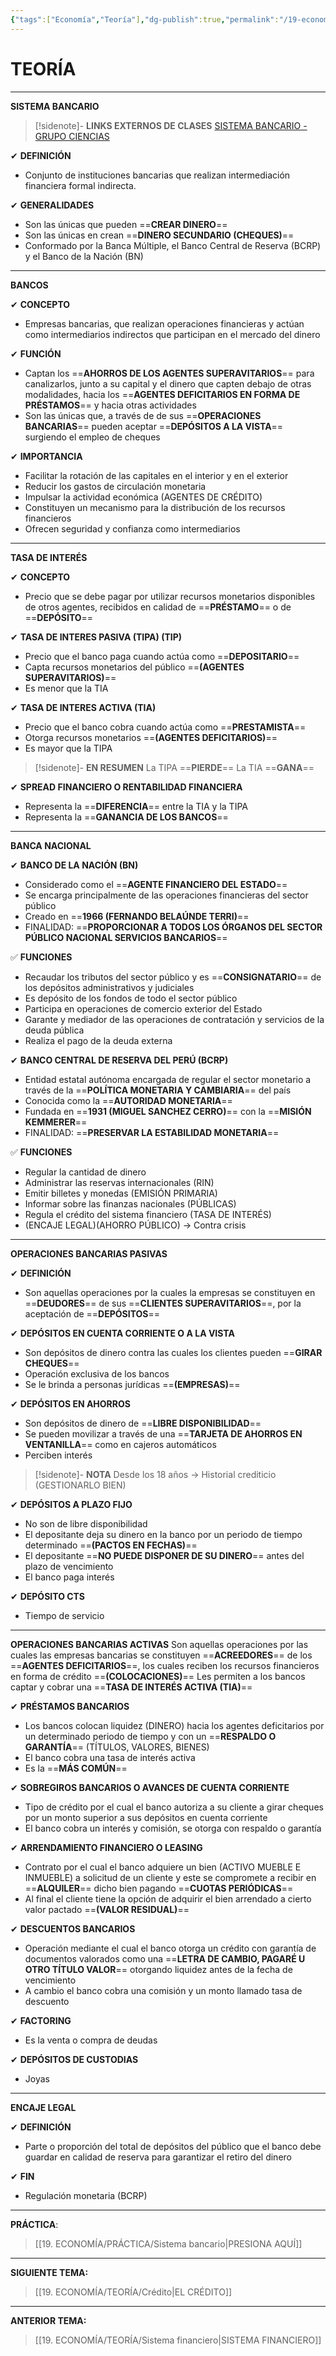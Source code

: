 ```yaml
---
{"tags":["Economía","Teoría"],"dg-publish":true,"permalink":"/19-economia/teoria/sistema-bancario/","dgPassFrontmatter":true}
---
```


# TEORÍA
---
**SISTEMA BANCARIO**

>[!sidenote]- **LINKS EXTERNOS DE CLASES** 
>[SISTEMA BANCARIO - GRUPO CIENCIAS](https://youtu.be/eQGqWgklXWE?si=Q_XfSMF3jxB60svu)

✔ **DEFINICIÓN**
- Conjunto de instituciones bancarias que realizan intermediación financiera formal indirecta. 

✔ **GENERALIDADES**
- Son las únicas que pueden ==**CREAR DINERO**== 
- Son las únicas en crean ==**DINERO SECUNDARIO (CHEQUES)**==
- Conformado por la Banca Múltiple, el Banco Central de Reserva (BCRP) y el Banco de la Nación (BN)

---
**BANCOS**

✔ **CONCEPTO**
- Empresas bancarias, que realizan operaciones financieras y actúan como intermediarios indirectos que participan en el mercado del dinero

✔ **FUNCIÓN**
- Captan los ==**AHORROS DE LOS AGENTES SUPERAVITARIOS**== para canalizarlos, junto a su capital y el dinero que capten debajo de otras modalidades, hacia los ==**AGENTES DEFICITARIOS EN FORMA DE PRÉSTAMOS**== y hacia otras actividades 
- Son las únicas que, a través de de sus ==**OPERACIONES BANCARIAS**== pueden aceptar ==**DEPÓSITOS A LA VISTA**== surgiendo el empleo de cheques 

✔ **IMPORTANCIA**
- Facilitar la rotación de las capitales en el interior  y en el exterior
- Reducir los gastos de circulación monetaria
- Impulsar la actividad económica (AGENTES DE CRÉDITO)
- Constituyen un mecanismo para la distribución de los recursos financieros
- Ofrecen seguridad y confianza como intermediarios

---
**TASA DE INTERÉS**

✔ **CONCEPTO**
- Precio que se debe pagar por utilizar recursos monetarios disponibles de otros agentes, recibidos en calidad de ==**PRÉSTAMO**== o de ==**DEPÓSITO**== 

✔ **TASA DE INTERES PASIVA (TIPA) (TIP)**
- Precio que el banco paga cuando actúa como ==**DEPOSITARIO**== 
- Capta recursos monetarios del público ==**(AGENTES SUPERAVITARIOS)**== 
- Es menor que la TIA

✔ **TASA DE INTERES ACTIVA (TIA)**
- Precio que el banco cobra cuando actúa como ==**PRESTAMISTA**== 
- Otorga recursos monetarios ==**(AGENTES DEFICITARIOS)**== 
- Es mayor que la TIPA

>[!sidenote]- **EN RESUMEN**
>La TIPA ==**PIERDE**==
>La TIA ==**GANA**== 

✔ **SPREAD FINANCIERO O RENTABILIDAD FINANCIERA**
- Representa la ==**DIFERENCIA**== entre la TIA y la TIPA
- Representa la ==**GANANCIA DE LOS BANCOS**== 

---
**BANCA NACIONAL**

✔ **BANCO DE LA NACIÓN (BN)**
- Considerado como el ==**AGENTE FINANCIERO DEL ESTADO**== 
- Se encarga principalmente de las operaciones financieras del sector público
- Creado en ==**1966 (FERNANDO BELAÚNDE TERRI)**== 
- FINALIDAD: ==**PROPORCIONAR A TODOS LOS ÓRGANOS DEL SECTOR PÚBLICO NACIONAL SERVICIOS BANCARIOS**== 

✅ **FUNCIONES**
- Recaudar los tributos del sector público y es ==**CONSIGNATARIO**== de los depósitos administrativos y judiciales
- Es depósito de los fondos de todo el sector público
- Participa en operaciones de comercio exterior del Estado
- Garante y mediador de las operaciones de contratación y servicios de la deuda pública
- Realiza el pago de la deuda externa

✔ **BANCO CENTRAL DE RESERVA DEL PERÚ (BCRP)**
- Entidad estatal autónoma encargada de regular el sector monetario a través de la ==**POLÍTICA MONETARIA Y CAMBIARIA**== del país
- Conocida como la ==**AUTORIDAD MONETARIA**== 
- Fundada en ==**1931 (MIGUEL SANCHEZ CERRO)**== con la ==**MISIÓN KEMMERER**== 
- FINALIDAD: ==**PRESERVAR LA ESTABILIDAD MONETARIA**== 

✅ **FUNCIONES**
- Regular la cantidad de dinero
- Administrar las reservas internacionales (RIN)
- Emitir billetes y monedas (EMISIÓN PRIMARIA)
- Informar sobre las finanzas nacionales (PÚBLICAS)
- Regula el crédito del sistema financiero (TASA DE INTERÉS)
- (ENCAJE LEGAL)(AHORRO PÚBLICO) → Contra crisis 

---
**OPERACIONES BANCARIAS PASIVAS** 

✔ **DEFINICIÓN** 
- Son aquellas operaciones por la cuales la empresas se constituyen en ==**DEUDORES**== de sus ==**CLIENTES SUPERAVITARIOS**==, por la aceptación de ==**DEPÓSITOS**== 

✔ **DEPÓSITOS EN CUENTA CORRIENTE O A LA VISTA**
- Son depósitos de dinero contra las cuales los clientes pueden ==**GIRAR CHEQUES**==
- Operación exclusiva de los bancos
- Se le brinda a personas jurídicas ==**(EMPRESAS)**==

✔ **DEPÓSITOS EN AHORROS**
- Son depósitos de dinero de ==**LIBRE DISPONIBILIDAD**== 
- Se pueden movilizar a través de una ==**TARJETA DE AHORROS EN VENTANILLA**== como en cajeros automáticos 
- Perciben interés

>[!sidenote]- **NOTA**
>Desde los 18 años → Historial crediticio (GESTIONARLO BIEN)

✔ **DEPÓSITOS A PLAZO FIJO**
- No son de libre disponibilidad
- El depositante deja su dinero en la banco por un periodo de tiempo determinado ==**(PACTOS EN FECHAS)**==
- El depositante ==**NO PUEDE DISPONER DE SU DINERO**== antes del plazo de vencimiento
- El banco paga interés

✔ **DEPÓSITO CTS**
- Tiempo de servicio

---
**OPERACIONES BANCARIAS ACTIVAS**
Son aquellas operaciones por las cuales las empresas bancarias se constituyen ==**ACREEDORES**== de los ==**AGENTES DEFICITARIOS**==, los cuales reciben los recursos financieros en forma de crédito ==**(COLOCACIONES)**== 
Les permiten a los bancos captar y cobrar una ==**TASA DE INTERÉS ACTIVA (TIA)**==

✔ **PRÉSTAMOS BANCARIOS**
- Los bancos colocan liquidez (DINERO) hacia los agentes deficitarios por un determinado periodo de tiempo y con un ==**RESPALDO O GARANTÍA**== (TÍTULOS, VALORES, BIENES)
- El banco cobra una tasa de interés activa
- Es la ==**MÁS COMÚN**== 

✔ **SOBREGIROS BANCARIOS O AVANCES DE CUENTA CORRIENTE**
- Tipo de crédito por el cual el banco autoriza a su cliente a girar cheques por un monto superior a sus depósitos en cuenta corriente
- El banco cobra un interés y comisión, se otorga con respaldo o garantía

✔ **ARRENDAMIENTO FINANCIERO O LEASING** 
- Contrato por el cual el banco adquiere un bien (ACTIVO MUEBLE E INMUEBLE) a solicitud de un cliente y este se compromete a recibir en ==**ALQUILER**== dicho bien pagando ==**CUOTAS PERIÓDICAS**==
- Al final el cliente tiene la opción de adquirir el bien arrendado a cierto valor pactado ==**(VALOR RESIDUAL)**==

✔ **DESCUENTOS BANCARIOS**
- Operación mediante el cual el banco otorga un crédito con garantía de documentos valorados como una ==**LETRA DE CAMBIO, PAGARÉ U OTRO TÍTULO VALOR**== otorgando liquidez antes de la fecha de vencimiento
- A cambio el banco cobra una comisión y un monto llamado tasa de descuento 

✔ **FACTORING**
- Es la venta o compra de deudas

✔ **DEPÓSITOS DE CUSTODIAS**
- Joyas

---
**ENCAJE LEGAL**

✔ **DEFINICIÓN**
- Parte o proporción del total de depósitos del público que el banco debe guardar en calidad de reserva para garantizar el retiro del dinero

✔ **FIN**
- Regulación monetaria (BCRP)

---
**PRÁCTICA**:
>[[19. ECONOMÍA/PRÁCTICA/Sistema bancario\|PRESIONA AQUÍ]]

---
**SIGUIENTE TEMA:**
>[[19. ECONOMÍA/TEORÍA/Crédito\|EL CRÉDITO]]

---
**ANTERIOR TEMA:**
>[[19. ECONOMÍA/TEORÍA/Sistema financiero\|SISTEMA FINANCIERO]]
